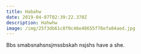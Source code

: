 ```yaml
---
title: Habahw
date: 2019-04-07T02:39:22.370Z
description: Hahwhw
image: /img/25f3db61c8f0c46e48655f78efa84aed.jpg
---
```

Bbs smabsnahsnsjmssbskah nsjshs have a she.
